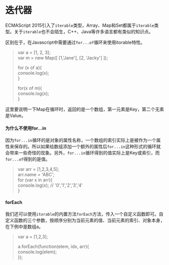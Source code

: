 # 迭代器

ECMAScript 2015引入了`iterable`类型，Array、Map和Set都属于`iterable`类型。关于`iterable`也不会陌生，C++、Java等许多语言都有类似的知识点。

区别在于，在Javascript中需要通过`for...of`循环来使用itorable特性。

> var a = \[1, 2, 3\];  
> var m = new Map\(\[ \[1,'Jane'\], \[2, 'Jacky'\] \]\);
>
> for \(x of a\){  
>     console.log\(x\);  
> }  
>   
> for\(x of m\){  
>     console.log\(x\);  
> }

这里要说明一下Map在循环时，返回的是一个数组，第一元素是Key，第二个无素是Value。

#### 为什么不使用for...in

因为`for...in`循环的是对象的属性名称，一个数组的索引实际上是被作为一个属性来保存的。所以如果给数组添加一个额外的属性后`for...in`这种形式的循环就会带来一些奇怪的现象。另外，`for...in`循环得到的值实际上是Key或索引，而`for...of`得到的是值。

> var arr = \[1,2,3,4,5\];  
> arr.name = 'ABC';  
> for \(var x in arr\){  
>     console.log\(x\);    // '0','1','2','3','4'  
> }

#### forEach

我们还可以使用`itorable`的内置方法`forEach`方法，传入一个自定义函数即可。自定义函数的三个参数，按顺序分别为当前元素的值、当前元素的索引、对象本身，在下例中是数组a。

> var a = \[1,2,3\];
>
> a.forEach\(function\(elem, idx, arr\){  
>     console.log\(elem\);  
> }\);




